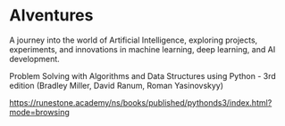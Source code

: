 # AIventures
A journey into the world of Artificial Intelligence, exploring projects, experiments, and innovations in machine learning, deep learning, and AI development.


Problem Solving with Algorithms and Data Structures using Python - 3rd edition (Bradley Miller, David Ranum, Roman Yasinovskyy)

https://runestone.academy/ns/books/published/pythonds3/index.html?mode=browsing
